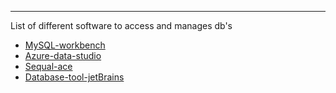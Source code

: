 *****

List of different software to access and manages db's

 * [MySQL-workbench](https://www.mysql.com/products/workbench/)
 * [Azure-data-studio](https://learn.microsoft.com/en-us/sql/azure-data-studio/download-azure-data-studio?view=sql-server-ver16&tabs=redhat-install%2Credhat-uninstall#download-azure-data-studio)
 * [Sequal-ace](https://apps.apple.com/us/app/sequel-ace/id1518036000?mt=12)
 * [Database-tool-jetBrains](https://www.jetbrains.com/help/idea/database-tool-window.html)

